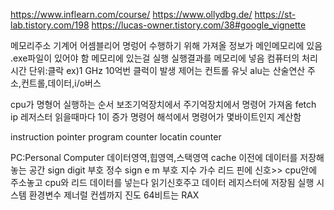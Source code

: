https://www.inflearn.com/course/
https://www.ollydbg.de/
https://st-lab.tistory.com/198
https://lucas-owner.tistory.com/38#google_vignette


메모리주소 기계어 어셈블리어
명렁어 수행하기 위해 가져올 정보가 메인메모리에 있음
.exe파일이 있어야 함 메모리에 있는걸 실행 실행결과를 메모리에 넣음 컴퓨터의 처리시간 단위:클락 ex)1 GHz 10억번 클럭이 발생 제어는 컨트롤 유닛 
alu는 산술연산 
주소,컨트롤,데이터,i/o버스

cpu가 명형어 실행하는 순서
보조기억장치에서 주기억장치에서 명령어 가져옴 fetch
ip 레저스터  읽을때마다 1이 증가
명령어 해석에서 명령어가 몇바이트인지 계산함

instruction pointer
program counter
locatin counter

PC:Personal Computer
데이터영역,힙영역,스택영역
cache 이전에 데이터를 저장해놓는 공간
sign			digit
부호			정수
sign		e	m
부호		지수	가수
리드 핀에 신호>>
cpu안에 주소놓고 cpu와 리드 데이터를 넣는다
읽기신호주고 데이터 레지스터에 저장됨
실행
시스템 환경변수
제너럴 컨셉까지 진도 64비트는 RAX
